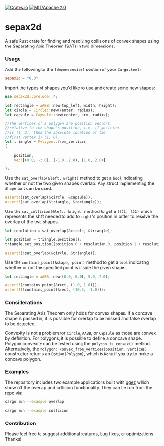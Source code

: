 [![Crates.io](https://img.shields.io/crates/v/sepax2d.svg)](https://crates.io/crates/sepax2d)
[![MIT/Apache 2.0](https://img.shields.io/badge/license-MIT%2FApache-blue.svg)](./LICENSE)

# sepax2d
A safe Rust crate for finding and resolving collisions of convex shapes using the Separating Axis Theorem (SAT) in two dimensions.

### Usage

Add the following to the `[dependencies]` section of your `Cargo.toml`:

```toml
sepax2d = "0.3"
```

Import the types of shapes you'd like to use and create some new shapes:

```rust
use sepax2d::prelude::*;

let rectangle = AABB::new(top_left, width, height);
let circle = Circle::new(center, radius);
let capsule = Capsule::new(center, arm, radius);

//The vertices of a polygon are position vectors
//relative to the shape's position, i.e. if position 
//is (1, 2), then the absolute location of the 
//first vertex is (1, 0).
let triangle = Polygon::from_vertices
(
    
    position,
    vec![(0.0, -2.0), (-1.0, 2.0), (1.0, 2.0)]

);
```

Use the `sat_overlap(&left, &right)` method to get a `bool` indicating whether or not the two given shapes overlap.
Any struct implementing the `Shape` trait can be used.

```rust
assert!(sat_overlap(&circle, &capsule));
assert!(sat_overlap(&triangle, &rectangle));
```

Use the `sat_collision(&left, &right)` method to get a `(f32, f32)` which represents the shift needed to add to `right`'s
position in order to resolve the overlap of the two shapes.

```rust
let resolution = sat_overlap(&circle, &triangle);

let position = triangle.position();
triangle.set_position((position.0 + resolution.0, position.1 + resolution.1));

assert!(!sat_overlap(&circle, &triangle));
```

Use the `contains_point(&shape, point)` method to get a `bool` indicating whether or not the specified point
is inside the given shape.

```rust
let rectangle = AABB::new((0.0, 0.0), 5.0, 2.0);

assert!(contains_point(&rect, (1.0, 1.0)));
assert!(!contains_point(&rect, (10.0, -1.0)));
```

### Considerations
The Separating Axis Theorem only holds for convex shapes. If a concave shape is passed in, it is possible
for overlap to be missed and false overlap to be detected.

Convexity is not a problem for `Circle`, `AABB`, or `Capsule` as those are convex by definition. For 
polygons, it is possible to define a concave shape. Polygon convexity can be tested using the 
`polygon.is_convex()` method. Alternatively, the `Polygon::convex_from_vertices(position, vertices)`
constructor returns an `Option(Polygon)`, which is `None` if you try to make a concave polygon.

### Examples
The repository includes two example applications built with [ggez](https://crates.io/crates/ggez)
which show off the overlap and collision functionality. They can be run from the repo via:

```sh
cargo run --example overlap

cargo run --example collision
```

### Contribution
Please feel free to suggest additional features, bug fixes, or optimizations. Thanks!